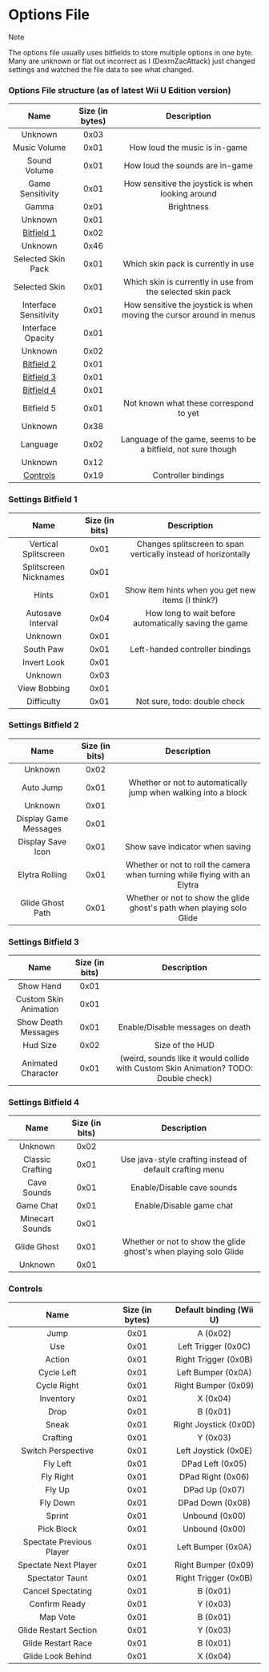 # Options File
> [!NOTE]
> The options file usually uses bitfields to store multiple options in one byte.   
> Many are unknown or flat out incorrect as I (DexrnZacAttack) just changed settings and watched the file data to see what changed. 

### Options File structure (as of latest Wii U Edition version)
| Name | Size (in bytes) | Description |
| :-:|:-:|:-:|
| Unknown | 0x03 | |
| Music Volume | 0x01 | How loud the music is in-game |
| Sound Volume | 0x01 | How loud the sounds are in-game |
| Game Sensitivity | 0x01 | How sensitive the joystick is when looking around |
| Gamma | 0x01 | Brightness |
| Unknown | 0x01 | |
| [Bitfield 1](#settings-bitfield-1) | 0x02 | |
| Unknown | 0x46 | |
| Selected Skin Pack | 0x01 | Which skin pack is currently in use | 
| Selected Skin | 0x01 | Which skin is currently in use from the selected skin pack | 
| Interface Sensitivity | 0x01 | How sensitive the joystick is when moving the cursor around in menus |
| Interface Opacity | 0x01 | |
| Unknown | 0x02 | |
| [Bitfield 2](#settings-bitfield-2) | 0x01 | |
| [Bitfield 3](#settings-bitfield-3) | 0x01 | |
| [Bitfield 4](#settings-bitfield-4) | 0x01 | |
| Bitfield 5 | 0x01 | Not known what these correspond to yet |
| Unknown | 0x38 | |
| Language | 0x02 | Language of the game, seems to be a bitfield, not sure though |
| Unknown | 0x12 | |
| [Controls](#controls) | 0x19 | Controller bindings |

### Settings Bitfield 1
| Name | Size (in bits) | Description |
| :-:|:-:|:-:|
| Vertical Splitscreen | 0x01 | Changes splitscreen to span vertically instead of horizontally |
| Splitscreen Nicknames | 0x01 | |
| Hints | 0x01 | Show item hints when you get new items (I think?) |
| Autosave Interval | 0x04 | How long to wait before automatically saving the game |
| Unknown | 0x01 | |
| South Paw | 0x01 | Left-handed controller bindings |
| Invert Look | 0x01 | |
| Unknown | 0x03 | |
| View Bobbing | 0x01 | |
| Difficulty | 0x01 | Not sure, todo: double check |

### Settings Bitfield 2
| Name | Size (in bits) | Description |
| :-:|:-:|:-:|
| Unknown | 0x02 | |
| Auto Jump | 0x01 | Whether or not to automatically jump when walking into a block |
| Unknown | 0x01 | |
| Display Game Messages | 0x01 |  |
| Display Save Icon | 0x01 | Show save indicator when saving |
| Elytra Rolling | 0x01 | Whether or not to roll the camera when turning while flying with an Elytra |
| Glide Ghost Path | 0x01 | Whether or not to show the glide ghost's path when playing solo Glide |

### Settings Bitfield 3
| Name | Size (in bits) | Description |
| :-:|:-:|:-:|
| Show Hand | 0x01 | |
| Custom Skin Animation | 0x01 |  |
| Show Death Messages | 0x01 | Enable/Disable messages on death |
| Hud Size | 0x02 | Size of the HUD |
| Animated Character | 0x01 | (weird, sounds like it would collide with Custom Skin Animation? TODO: Double check) |

### Settings Bitfield 4
| Name | Size (in bits) | Description |
| :-:|:-:|:-:|
| Unknown | 0x02 | |
| Classic Crafting | 0x01 | Use java-style crafting instead of default crafting menu |
| Cave Sounds | 0x01 | Enable/Disable cave sounds |
| Game Chat | 0x01 | Enable/Disable game chat |
| Minecart Sounds | 0x01 | |
| Glide Ghost | 0x01 | Whether or not to show the glide ghost's when playing solo Glide |
| Unknown | 0x01 | |

### Controls
| Name | Size (in bytes) | Default binding (Wii U) |
| :-:|:-:|:-:|
| Jump | 0x01 | A (0x02) |
| Use | 0x01 | Left Trigger (0x0C) |
| Action | 0x01 | Right Trigger (0x0B) |
| Cycle Left | 0x01 | Left Bumper (0x0A) |
| Cycle Right | 0x01 | Right Bumper (0x09) |
| Inventory | 0x01 | X (0x04) |
| Drop | 0x01 | B (0x01) |
| Sneak | 0x01 | Right Joystick (0x0D) |
| Crafting | 0x01 | Y (0x03) |
| Switch Perspective | 0x01 | Left Joystick (0x0E) |
| Fly Left | 0x01 | DPad Left (0x05) |
| Fly Right | 0x01 | DPad Right (0x06) |
| Fly Up | 0x01 | DPad Up (0x07) |
| Fly Down | 0x01 | DPad Down (0x08) |
| Sprint | 0x01 | Unbound (0x00) |
| Pick Block | 0x01 | Unbound (0x00) |
| Spectate Previous Player | 0x01 | Left Bumper (0x0A) |
| Spectate Next Player | 0x01 | Right Bumper (0x09) |
| Spectator Taunt | 0x01 | Right Trigger (0x0B) |
| Cancel Spectating | 0x01 | B (0x01) |
| Confirm Ready | 0x01 | Y (0x03) |
| Map Vote | 0x01 | B (0x01) |
| Glide Restart Section | 0x01 | Y (0x03) |
| Glide Restart Race | 0x01 | B (0x01) |
| Glide Look Behind | 0x01 | X (0x04) |
